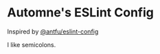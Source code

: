 # Automne's ESLint Config

Inspired by [@antfu/eslint-config](https://github.com/antfu/eslint-config)

I like semicolons.
